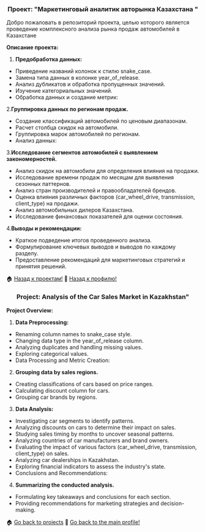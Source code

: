 <h3 align="center">Проект: "Маркетинговый аналитик авторынка Казахстана "</h3>


Добро пожаловать в репозиторий проекта, целью которого является проведение комплексного анализа рынка продаж автомобилей в Казахстане

**Описание проекта:**
1. **Предобработка данных:**

- Приведение названий колонок к стилю snake_case.
- Замена типа данных в колонке year_of_release.
- Анализ дубликатов и обработка пропущенных значений.
- Изучение категориальных значений.
- Обработка данных и создание метрик:

2.**Группировка данных по регионам продаж.**
- Создание классификаций автомобилей по ценовым диапазонам.
- Расчет столбца скидок на автомобили.
- Группировка марок автомобилей по регионам.
- Анализ данных:

3.**Исследование сегментов автомобилей с выявлением закономерностей.**
- Анализ скидок на автомобили для определения влияния на продажи.
- Исследование времени продаж по месяцам для выявления сезонных паттернов.
- Анализ стран производителей и правообладателей брендов.
- Оценка влияния различных факторов (car_wheel_drive, transmission, client_type) на продажи.
- Анализ автомобильных дилеров Казахстана.
- Исследование финансовых показателей для оценки состояния.

 4.**Выводы и рекомендации:**

- Краткое подведение итогов проведенного анализа.
- Формулирование ключевых выводов и выводов по каждому разделу.
- Предоставление рекомендаций для маркетинговых стратегий и принятия решений.

🏠  <a href="https://github.com/MalykhinViktor/Date_analytics_real_data">Назад к проектам!</a>
:office:  <a href="https://github.com/MalykhinViktor" target="_blank">Назад к профилю!</a>

<h3 align="center">Project: Analysis of the Car Sales Market in Kazakhstan"</h3>

**Project Overview:**

1. **Data Preprocessing:**

- Renaming column names to snake_case style.
- Changing data type in the year_of_release column.
- Analyzing duplicates and handling missing values.
- Exploring categorical values.
- Data Processing and Metric Creation:

2. **Grouping data by sales regions.**

- Creating classifications of cars based on price ranges.
- Calculating discount column for cars.
- Grouping car brands by regions.
3. **Data Analysis:**
- Investigating car segments to identify patterns.
- Analyzing discounts on cars to determine their impact on sales.
- Studying sales timing by months to uncover seasonal patterns.
- Analyzing countries of car manufacturers and brand owners.
- Evaluating the impact of various factors (car_wheel_drive, transmission, client_type) on sales.
- Analyzing car dealerships in Kazakhstan.
- Exploring financial indicators to assess the industry's state.
- Conclusions and Recommendations:

4. **Summarizing the conducted analysis.**
- Formulating key takeaways and conclusions for each section.
- Providing recommendations for marketing strategies and decision-making.


🏠  <a href="https://github.com/MalykhinViktor/Date_analytics_real_data">Go back to projects</a>
:office:  <a href="https://github.com/MalykhinViktor" target="_blank"> Go back to the main profile!</a>

